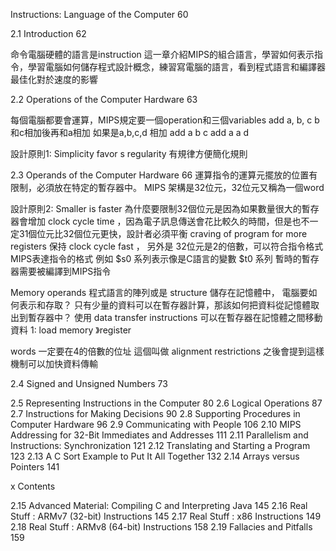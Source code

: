 
Instructions: Language of the Computer 60

2.1 Introduction 62

命令電腦硬體的語言是instruction
這一章介紹MIPS的組合語言，學習如何表示指令，學習電腦如何儲存程式設計概念，練習寫電腦的語言，看到程式語言和編譯器最佳化對於速度的影響


2.2 Operations of the Computer Hardware 63

每個電腦都要會運算，MIPS規定要一個operation和三個variables
add a, b, c
b和c相加後再和a相加
如果是a,b,c,d 相加
add a b c
add a a d

設計原則1: Simplicity favor s regularity 
有規律方便簡化規則







2.3 Operands of the Computer Hardware 66
運算指令的運算元擺放的位置有限制，必須放在特定的暫存器中。
MIPS 架構是32位元，32位元又稱為一個word

設計原則2: Smaller is faster
為什麼要限制32個位元是因為如果數量很大的暫存器會增加 clock cycle time ，因為電子訊息傳送會花比較久的時間，但是也不一定31個位元比32個位元更快，設計者必須平衡 craving of program for more registers 保持 clock cycle fast ， 另外是
32位元是2的倍數，可以符合指令格式
MIPS表達指令的格式
例如 $s0 系列表示像是C語言的變數
$t0 系列 暫時的暫存器需要被編譯到MIPS指令

Memory operands
程式語言的陣列或是 structure 儲存在記憶體中， 電腦要如何表示和存取？ 
只有少量的資料可以在暫存器計算，那該如何把資料從記憶體取出到暫存器中？
使用 data transfer instructions 
可以在暫存器在記憶體之間移動資料
1: load memory 》register 

words 一定要在4的倍數的位址 這個叫做 alignment restrictions 之後會提到這樣機制可以加快資料傳輸



2.4 Signed and Unsigned Numbers 73




2.5 Representing Instructions in the Computer 80
2.6 Logical Operations 87
2.7 Instructions for Making Decisions 90
2.8 Supporting Procedures in Computer Hardware 96
2.9 Communicating with People 106
2.10 MIPS Addressing for 32-Bit Immediates and Addresses 111
2.11 Parallelism and Instructions: Synchronization 121
2.12 Translating and Starting a Program 123
2.13 A C Sort Example to Put It All Together 132
2.14 Arrays versus Pointers 141

x Contents

2.15 Advanced Material: Compiling C and Interpreting Java 145
2.16 Real Stuff : ARMv7 (32-bit) Instructions 145
2.17 Real Stuff : x86 Instructions 149
2.18 Real Stuff : ARMv8 (64-bit) Instructions 158
2.19 Fallacies and Pitfalls 159
